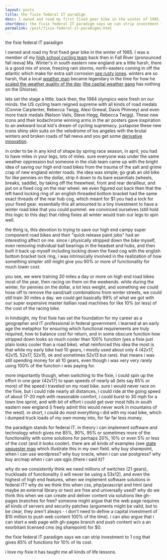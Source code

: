 ```yaml
---
layout: posts
title: the fixie federal IT paradigm
desc: I owned and road my first fixed gear bike in the winter of 1985.  I was a member of my high school cycling team back then in Fall River (pronounced fall reeva) Ma.  Winter's in south eastern new england are a little harsh, there is a good mix of snow, freezing rain storms, north-easters coming in off the atlantic which make for extra salt corrosion see rusty jones.
shortdesc: the fixie federal IT paradigm says we can strip investment to 1 cog that gives 85% of functions for 10% of its cost.
permalink: /post/fixie-federal-it-paradigmn.html
---
```


the fixie federal IT paradigm

I owned and road my first fixed gear bike in the winter of 1985.  I was a member of my [high school cycling team](https://plus.google.com/photos/107309665626201238020/albums/posts/6035339117449702674?banner=pwa&pid=6035339117449702674&oid=107309665626201238020) back then in Fall River (pronounced fall reeva) Ma.  Winter's in south eastern new england are a little harsh, there is a good mix of snow, freezing rain storms, north-easters coming in off the atlantic which make for extra salt corrosion [see rusty jones](https://www.google.com/webhp?sourceid=chrome-instant&ion=1&espv=2&ie=UTF-8#q=rusty%20jones).  winters are so harsh, that a local [weather man](https://www.google.com/search?q=john+ghiorse&espv=2&tbm=isch&tbo=u&source=univ&sa=X&ei=CTLBU8S2LtSpyATG0oKIAw&sqi=2&ved=0CC8QsAQ&biw=1235&bih=594#facrc=_&imgdii=_&imgrc=XlvWAnJZAF37XM%253A%3BsxeJghq9dEFVaM%3Bhttp%253A%252F%252Fwjar.images.worldnow.com%252Fimages%252F2163742_G.jpg%3Bhttp%253A%252F%252Fwww.turnto10.com%252Fstory%252F21120724%252Fleave-retirement-wishes-for-john-ghiorse%3B320%3B240) became legendary in the time for how he [scaled the weather quality of the day](https://twitter.com/GhiorseFactor) ([the capital weather gang](http://www.washingtonpost.com/blogs/capital-weather-gang/) has nothing on the Ghiorse).

lets set the stage a little.  back then, the 1984 olympics were fresh on our minds.  the US cycling team reigned supreme with all kinds of road medals (Connie Carptenter, Rebecca Twigg, Alexi Grewal, Davis Phinney) and even more track medals (Nelson Vails, Steve Hegg, Rebecca Twigg).  These new icons and their kodachrome winning arms in the air posters gave inspiration to an awkward local kid's dream of cycling supremacy.  juxtapose these new icons shiny skin suits on the velodrome of los angeles with the brutal winters and broken roads of fall reeva and you get some [derivative innovation](http://feomike.github.io/post/great-american-cyclists-subtitled-innovation.html).

in order to be in any kind of shape by spring race season, in april, you had to have miles in your legs, lots of miles.  sure everyone was under the same weather oppression but someone in the club team came up with the bright idea of saving our high end road bikes from the trauma of the salt and grime crap of new england winter roads.  the idea was simple; go grab an old bike for like pennies on the dollar, strip it down to its bare essentials (wheels, breaks, saddle), by taking off the freewheel, front and rear derailleur, and put on a fixed cog on the rear wheel.  we even figured out back then that the left hand locking ring of an english threaded bottom bracket had the same exact threads of the rear hub cog, which meant for $1 you had a lock for your fixed gear.  essentially this all amounted to a tiny investment to have a winter road bike that you could pummel.  we convinced ourselves (still hold this logic to this day) that riding fixies all winter would train our legs to spin well.  

the thing is, this devotion to trying to save our high end campy super component road bikes and their "quick release paint jobs" had an interesting affect on me.  since i physically stripped down the bike myself, even  removing individual ball bearings in the headset and hubs, and then built it back up myself including locking down the fixed cog with the english bottom bracket lock ring, i was intrinsically involved in the realization of how something simpler still might give you 90% or more of functionality for much lower cost.  

you see, we were training 30 miles a day or more on high end road bikes most of the year, then racing on them on the weekends.  while during the winter, for pennies on the dollar, a lot less weight, and something we could hose off to remove the sand/salt combinations from winter streets, we could still train 30 miles a day.  we could get basically 99% of what we got with our super expensive master itallian road machines for like 10% (or less) of the cost of the racing bike.  

in hindsight, my first fixie has set the foundation for my career as a geographer and IT professional in federal government.  i learned at an early age the metaphor for ensuring which functional requirements are truly required, how to balance cost for return, and in some obscure function how stripped down looks so much cooler than 100% function (yes a fixie just plain looks cooler than a road bike).  what reinforced this idea the most is that while my early bike had 10 gears, i mostly used about only 4 (42x17, 42x15, 52x17, 52x15, ok and sometimes 52x13 but rare).  that means i was still spending money for all 10 gears, even though i was very very rarely using 100% of the function i was paying for.

more importantly though, when switching to the fixie, i could spin up the effort in one gear (42x17) to span speeds of nearly all (lets say 85% or more) of the speed i traveled on my road bike.  sure i would never race on the fixie, but i could ride nearly all distances, i could ride at the going speed of about 17-20 mph with reasonable comfort, i could burst to 30 mph for a town line sprint, and with bit of effort i could get over most hills in south eastern new england (i freely admit this would never work in mountains of the west).  in short, i could do most everything i did with my road bike, which i dumped truck loads of my own money into, for far far less money.

the paradigm stands for federal IT.  in theory i can implement software and technology which gives me 85%, 90%, 95% or sometimes more of the functionality with some solutions for perhaps 20%, 10% or even 5% or less of the cost (and it looks cooler).  there are all kinds of examples (see [state sequester map](http://feomike.github.io/post/example-state-sequester.html) which illustrate this in my own field.  why buy sharepoint, when i can use wordpress?  why buy oracle, when i can use postgress?  why buy arcmap when i can use qgis (there i said it)?

why do we consistently think we need millions of switches (21 gears), truckloads of functionality (i will never be using a 53x12), and even the highest of high end features, when we implement software solutions in federal IT?  why do we think this when css, php/javascript and html (and maybe an external library or two) are free and universally used?  why do we think this when we can create and deliver content via solutions like gh-pages branches for free?  someone might argue that the web page requires all kinds of servers and security patches (arguments might be valid, but to be clear, they aren't always - i don't need to define a capital investment of $10 million to push web content 100% of the time).  i can also argue that i can start a web page with gh-pages branch and push content w/o a an exorbitant licensed cms (eg sharepoint) for $0.

the fixie federal IT paradigm says we can strip investment to 1 cog that gives 85% of functions for 10% of its cost. 

i love my fixie it has taught me all kinds of life lessons.



